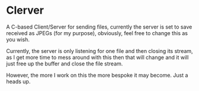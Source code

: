 Clerver
=======

A C-based Client/Server for sending files, currently the server is set to save received as JPEGs (for my purpose),
obviously, feel free to change this as you wish.

Currently, the server is only listening for one file and then closing its stream, as I get more time to mess around with
this then that will change and it will just free up the buffer and close the file stream.

However, the more I work on this the more bespoke it may become. Just a heads up.

